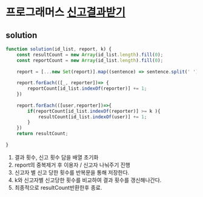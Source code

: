 
# 프로그래머스 [신고결과받기](https://programmers.co.kr/learn/courses/30/lessons/92334)

## solution

```js
function solution(id_list, report, k) {
    const resultCount = new Array(id_list.length).fill(0);
    const reportCount = new Array(id_list.length).fill(0);
    
    report = [...new Set(report)].map((sentence) => sentence.split(' '));
    
    report.forEach(([_, reporter])=> {
        reportCount[id_list.indexOf(reporter)] += 1;
    })
    
    report.forEach(([user,reporter])=>{
        if(reportCount[id_list.indexOf(reporter)] >= k ){
            resultCount[id_list.indexOf(user)] += 1;
        }
    })
    return resultCount;
    
}
```

1. 결과 횟수, 신고 횟수 담을 배열 초기화
2. report의 중복제거 후 이용자 / 신고자 나눠주기 진행
3. 신고자 별 신고 당한 횟수를 반복문을 통해 저장한다.
4. k와 신고자별 신고당한 횟수를 비교하여 결과 횟수를 갱신해나간다.
5. 최종적으로 resultCount반환한후 종료.
